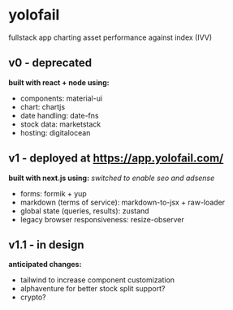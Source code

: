 # yolofail

fullstack app charting asset performance against index (IVV)

## v0 - deprecated

**built with react + node using:**

- components: material-ui
- chart: chartjs
- date handling: date-fns
- stock data: marketstack
- hosting: digitalocean

## v1 - deployed at https://app.yolofail.com/

**built with next.js using:**
_switched to enable seo and adsense_

- forms: formik + yup
- markdown (terms of service): markdown-to-jsx + raw-loader
- global state (queries, results): zustand
- legacy browser responsiveness: resize-observer

## v1.1 - in design

**anticipated changes:**

- tailwind to increase component customization
- alphaventure for better stock split support?
- crypto?
